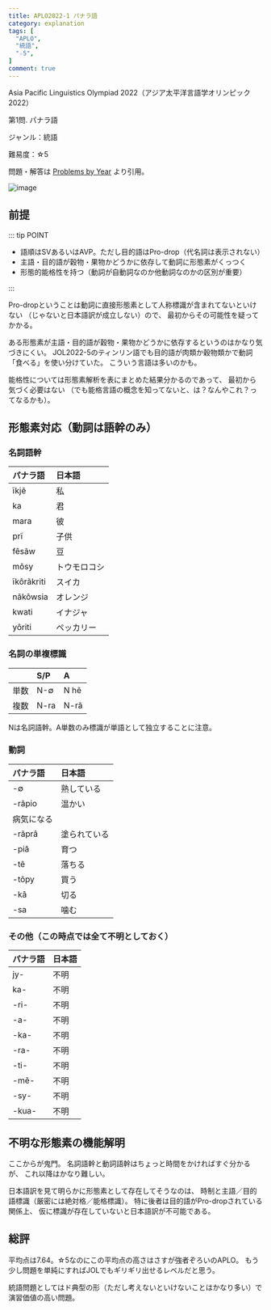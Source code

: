 ```yaml
---
title: APLO2022-1 パナラ語
category: explanation
tags: [
  "APLO",
  "統語",
  "☆5",
]
comment: true
---
```


Asia Pacific Linguistics Olympiad 2022（アジア太平洋言語学オリンピック2022）

第1問. パナラ語

ジャンル：統語

難易度：☆5

問題・解答は
[Problems by Year](https://aplo.asia/problems-by-year/)
より引用。

![image](./problem.jpg)

## 前提

::: tip POINT

- 語順はSVあるいはAVP。ただし目的語はPro-drop（代名詞は表示されない）
- 主語・目的語が穀物・果物かどうかに依存して動詞に形態素がくっつく
- 形態的能格性を持つ（動詞が自動詞なのか他動詞なのかの区別が重要）

:::

Pro-dropということは動詞に直接形態素として人称標識が含まれてないといけない
（じゃないと日本語訳が成立しない）ので、
最初からその可能性を疑ってかかる。

ある形態素が主語・目的語が穀物・果物かどうかに依存するというのはかなり気づきにくい。
JOL2022-5のティンリン語でも目的語が肉類か穀物類かで動詞「食べる」を使い分けていた。
こういう言語は多いのかも。

能格性については形態素解析を表にまとめた結果分かるのであって、
最初から気づく必要はない
（でも能格言語の概念を知ってないと、は？なんやこれ？ってなるかも）。

## 形態素対応（動詞は語幹のみ）

### 名詞語幹

| パナラ語 | 日本語 |
| :-- | :-- |
| ĩkjẽ | 私 |
| ka | 君 |
| mara | 彼 |
| prĩ | 子供 |
| fêsãw | 豆 |
| mõsy | トウモロコシ |
| ĩkôrãkriti | スイカ |
| nãkôwsia | オレンジ |
| kwati | イナジャ |
| yôriti | ペッカリー |

### 名詞の単複標識

| | S/P | A |
| :-: | :-- | :-- |
| 単数 | N-∅ | N hẽ |
| 複数 | N-ra | N-rã |

Nは名詞語幹。A単数のみ標識が単語として独立することに注意。

### 動詞

| パナラ語 | 日本語 |
| :-- | :-- |
| -∅ | 熟している |
| -rãpio | 温かい |
| 病気になる |
| -rãprâ | 塗られている |
| -piâ | 育つ |
| -tẽ | 落ちる |
| -tõpy | 買う |
| -kâ | 切る |
| -sa | 噛む |

### その他（この時点では全て不明としておく）

| パナラ語 | 日本語 |
| :-- | :-- |
| jy- | 不明 |
| ka- | 不明 |
| -ri- | 不明 |
| -a- | 不明 |
| -ka- | 不明 |
| -ra- | 不明 |
| -ti- | 不明 |
| -mẽ- | 不明 |
| -sy- | 不明 |
| -kua- | 不明 |

## 不明な形態素の機能解明

ここからが鬼門。
名詞語幹と動詞語幹はちょっと時間をかければすぐ分かるが、
これ以降はかなり難しい。

日本語訳を見て明らかに形態素として存在してそうなのは、
時制と主語／目的語標識（厳密には絶対格／能格標識）。
特に後者は目的語がPro-dropされている関係上、
仮に標識が存在していないと日本語訳が不可能である。

## 総評

平均点は7.64。☆5なのにこの平均点の高さはさすが強者ぞろいのAPLO。
もう少し問題を単純にすればJOLでもギリギリ出せるレベルだと思う。

統語問題としてはド典型の形（ただし考えないといけないことはかなり多い）で演習価値の高い問題。
